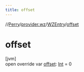 ```yaml
---
title: offset
---
```

//[Perry](../../../index.html)/[provider.wz](../index.html)/[WZEntry](index.html)/[offset](offset.html)



# offset



[jvm]\
open override var [offset](offset.html): [Int](https://kotlinlang.org/api/latest/jvm/stdlib/kotlin/-int/index.html) = 0




